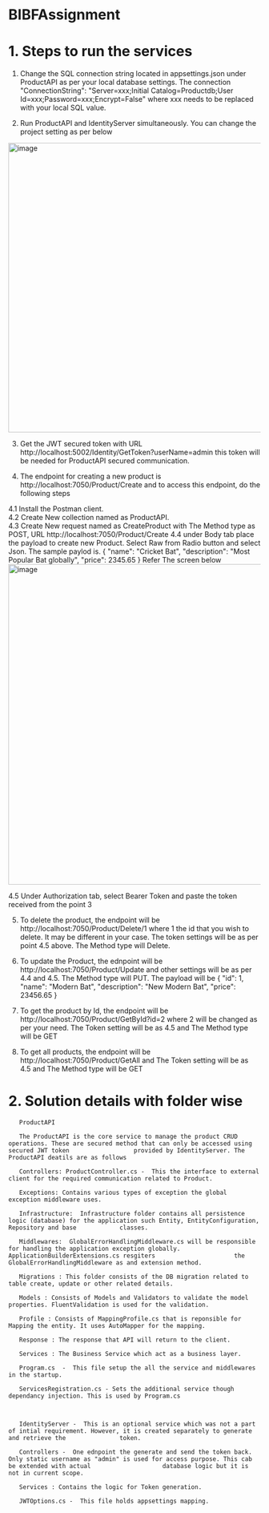 # BIBFAssignment

# 1. Steps to run the services
 1. Change the SQL connection string located in appsettings.json under ProductAPI as per your local database settings. The connection  
  "ConnectionString": "Server=xxx;Initial Catalog=Productdb;User Id=xxx;Password=xxx;Encrypt=False" where xxx needs to be replaced with your local SQL value.
 
 2. Run ProductAPI and IdentityServer simultaneously. You can change the project setting as per below
 <img width="578" alt="image" src="https://user-images.githubusercontent.com/58332656/230296163-85dd2d07-7c11-4aaa-b063-6e62a3e00585.png">
 
 3. Get the JWT secured token with URL http://localhost:5002/Identity/GetToken?userName=admin this token will be needed for ProductAPI secured communication.
 
 4. The endpoint for creating a new product is http://localhost:7050/Product/Create and to access this endpoint, do the following steps
 
   4.1 Install the Postman client.   
   4.2 Create New collection named as ProductAPI.   
   4.3 Create New request named as CreateProduct with The Method type as POST, URL http://localhost:7050/Product/Create 
   4.4 under Body tab place the payload to create new Product. Select Raw from Radio button and select Json. The sample paylod is. 
          { 
            "name": "Cricket Bat",
            "description": "Most Popular Bat globally",
           "price": 2345.65
          }
      Refer The screen below
    <img width="640" alt="image" src="https://user-images.githubusercontent.com/58332656/230302107-d5a2d14d-ec8f-4838-8f27-c932eaade8f5.png">

   4.5 Under Authorization tab, select Bearer Token and paste the token received from the point 3
   
   5. To delete the product, the endpoint will be http://localhost:7050/Product/Delete/1 where 1 the id that you wish to delete. It may be different in your case.        The token settings will be as per point 4.5 above. The Method type will Delete.
   
   6. To update the Product, the ednpoint will be http://localhost:7050/Product/Update and other settings will be as per 4.4 and 4.5. The Method type will PUT. The         payload will be 
     {
       "id": 1,
       "name": "Modern Bat",
       "description": "New Modern Bat",
       "price": 23456.65
     }
   
   7. To get the product by Id, the endpoint will be http://localhost:7050/Product/GetById?id=2 where 2 will be changed as per your need. The Token setting will be         as 4.5 and The Method type will be GET
   8. To get all products, the endpoint will be http://localhost:7050/Product/GetAll and The Token setting will be as 4.5 and The Method type will be GET

  # 2. Solution details with folder wise 
     
       ProductAPI
       
       The ProductAPI is the core service to manage the product CRUD operations. These are secured method that can only be accessed using secured JWT token                  provided by IdentityServer. The ProductAPI deatils are as follows
       
       Controllers: ProductController.cs -  This the interface to external client for the required communication related to Product.
       
       Exceptions: Contains various types of exception the global exception middleware uses.
       
       Infrastructure:  Infrastructure folder contains all persistence logic (database) for the application such Entity, EntityConfiguration, Repository and base            classes.
        
       Middlewares:  GlobalErrorHandlingMiddleware.cs will be responsible for handling the application exception globally. ApplicationBuilderExtensions.cs resgiters                      the GlobalErrorHandlingMiddleware as and extension method.
       
       Migrations : This folder consists of the DB migration related to table create, update or other related details.
       
       Models : Consists of Models and Validators to validate the model properties. FluentValidation is used for the validation.
       
       Profile : Consists of MappingProfile.cs that is reponsible for Mapping the entity. It uses AutoMapper for the mapping.
       
       Response : The response that API will return to the client.       
       
       Services : The Business Service which act as a business layer.
       
       Program.cs  -  This file setup the all the service and middlewares in the startup.
       
       ServicesRegistration.cs - Sets the additional service though dependancy injection. This is used by Program.cs
       
       
       
       IdentityServer -  This is an optional service which was not a part of intial requirement. However, it is created separately to generate and retrieve the               token.
       
       Controllers -  One ednpoint the generate and send the token back. Only static username as "admin" is used for access purpose. This cab be extended with actual                    database logic but it is not in current scope.
       
       Services : Contains the logic for Token generation.
       
       JWTOptions.cs -  This file holds appsettings mapping.
       
       
       
   
    
    
     
   
